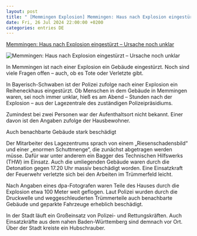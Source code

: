 ```yaml
---
layout: post
title: " [Memmingen Explosion] Memmingen: Haus nach Explosion eingestürzt – Ursache noch unklar"
date: Fri, 26 Jul 2024 22:00:00 +0200
categories: entries DE
---
```

[Memmingen: Haus nach Explosion eingestürzt – Ursache noch unklar](https://www.noz.de/deutschland-welt/panorama/artikel/memmingen-haus-nach-explosion-eingestuerzt-ursache-noch-unklar-47497776)

![Memmingen: Haus nach Explosion eingestürzt – Ursache noch unklar](https://images.noz-mhn.de/img/47498018/crop/cbase_16_9-w1200/859551020/243922614/memmingen.jpg)

In Memmingen ist nach einer Explosion ein Gebäude eingestürzt. Noch sind viele Fragen offen – auch, ob es Tote oder Verletzte gibt.

In Bayerisch-Schwaben ist der Polizei zufolge nach einer Explosion ein Reiheneckhaus eingestürzt. Ob Menschen in dem Gebäude in Memmingen waren, sei noch immer unklar, hieß es am Abend – Stunden nach der Explosion – aus der Lagezentrale des zuständigen Polizeipräsidiums.

Zumindest bei zwei Personen war der Aufenthaltsort nicht bekannt. Einer davon ist den Angaben zufolge der Hausbewohner.

Auch benachbarte Gebäude stark beschädigt

Der Mitarbeiter des Lagezentrums sprach von einem „Riesenschadensbild“ und einer „enormen Schuttmenge“, die zunächst abgetragen werden müsse. Dafür war unter anderem ein Bagger des Technischen Hilfswerks (THW) im Einsatz. Auch die umliegenden Gebäude waren durch die Detonation gegen 17.20 Uhr massiv beschädigt worden. Eine Einsatzkraft der Feuerwehr verletzte sich bei den Arbeiten im Trümmerfeld leicht.

Nach Angaben eines dpa-Fotografen waren Teile des Hauses durch die Explosion etwa 100 Meter weit geflogen. Laut Polizei wurden durch die Druckwelle und weggeschleuderten Trümmerteile auch benachbarte Gebäude und geparkte Fahrzeuge erheblich beschädigt.

In der Stadt läuft ein Großeinsatz von Polizei- und Rettungskräften. Auch Einsatzkräfte aus dem nahen Baden-Württemberg sind demnach vor Ort. Über der Stadt kreiste ein Hubschrauber.

